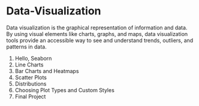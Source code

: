 # Data-Visualization
Data visualization is the graphical representation of information and data. By using visual elements like charts, graphs, and maps, data visualization tools provide an accessible way to see and understand trends, outliers, and patterns in data.


  1. Hello, Seaborn
  2. Line Charts
  3. Bar Charts and Heatmaps
  4. Scatter Plots
  5. Distributions
  6. Choosing Plot Types and Custom Styles
  7. Final Project
  
